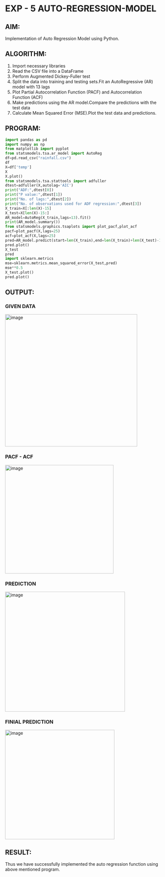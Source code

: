 # EXP - 5 AUTO-REGRESSION-MODEL

## AIM:

Implementation of Auto Regression Model using Python.

## ALGORITHM:

1) Import necessary libraries
2) Read the CSV file into a DataFrame
3) Perform Augmented Dickey-Fuller test
4) Split the data into training and testing sets.Fit an AutoRegressive (AR) model with 13 lags
5) Plot Partial Autocorrelation Function (PACF) and Autocorrelation Function (ACF)
6) Make predictions using the AR model.Compare the predictions with the test data
7) Calculate Mean Squared Error (MSE).Plot the test data and predictions.

## PROGRAM:
```PYTHON
import pandas as pd
import numpy as np
from matplotlib import pyplot
from statsmodels.tsa.ar_model import AutoReg
df=pd.read_csv("rainfall.csv")
df
X=df['temp']
X
X.plot()
from statsmodels.tsa.stattools import adfuller
dtest=adfuller(X,autolag='AIC')
print("ADF:",dtest[0])
print("P value:",dtest[1])
print("No. of lags:",dtest[2])
print("No. of observations used for ADF regression:",dtest[3])
X_train=X[:len(X)-15]
X_test=X[len(X)-15:]
AR_model=AutoReg(X_train,lags=13).fit()
print(AR_model.summary())
from statsmodels.graphics.tsaplots import plot_pacf,plot_acf
pacf=plot_pacf(X,lags=25)
acf=plot_acf(X,lags=25)
pred=AR_model.predict(start=len(X_train),end=len(X_train)+len(X_test)-1,dynamic=False)
pred.plot()
X_test
pred
import sklearn.metrics
mse=sklearn.metrics.mean_squared_error(X_test,pred) 
mse**0.5
X_test.plot()
pred.plot()

```
## OUTPUT:

### GIVEN DATA 

<img width="430" alt="image" src="https://github.com/Monisha-11/AUTO-REGRESSION-MODEL/assets/93427240/4cba8a77-c943-44e2-8415-caf21a6ee233">

### PACF - ACF

<img width="353" alt="image" src="https://github.com/Monisha-11/AUTO-REGRESSION-MODEL/assets/93427240/8a24c7ac-75b2-4f7e-ac8e-28de4f0e30ed">


### PREDICTION

<img width="390" alt="image" src="https://github.com/Monisha-11/AUTO-REGRESSION-MODEL/assets/93427240/47783a38-7da2-4e96-806c-95fbf7af1083">

### FINIAL PREDICTION

<img width="356" alt="image" src="https://github.com/Monisha-11/AUTO-REGRESSION-MODEL/assets/93427240/a923d3c0-c41b-423c-b033-ef3c05733a31">

## RESULT:

Thus we have successfully implemented the auto regression function using above mentioned program. 





